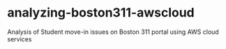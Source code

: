 # analyzing-boston311-awscloud
Analysis of Student move-in issues on Boston 311 portal using AWS cloud services
